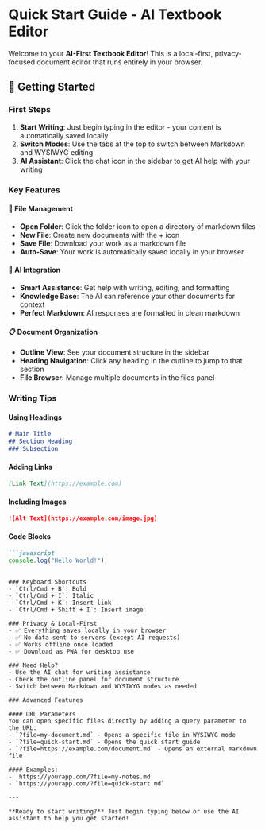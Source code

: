 # Quick Start Guide - AI Textbook Editor

Welcome to your **AI-First Textbook Editor**! This is a local-first, privacy-focused document editor that runs entirely in your browser.

## 🚀 Getting Started

### First Steps
1. **Start Writing**: Just begin typing in the editor - your content is automatically saved locally
2. **Switch Modes**: Use the tabs at the top to switch between Markdown and WYSIWYG editing
3. **AI Assistant**: Click the chat icon in the sidebar to get AI help with your writing

### Key Features

#### 📁 File Management
- **Open Folder**: Click the folder icon to open a directory of markdown files
- **New File**: Create new documents with the + icon
- **Save File**: Download your work as a markdown file
- **Auto-Save**: Your work is automatically saved locally in your browser

#### 🤖 AI Integration
- **Smart Assistance**: Get help with writing, editing, and formatting
- **Knowledge Base**: The AI can reference your other documents for context
- **Perfect Markdown**: AI responses are formatted in clean markdown

#### 📋 Document Organization
- **Outline View**: See your document structure in the sidebar
- **Heading Navigation**: Click any heading in the outline to jump to that section
- **File Browser**: Manage multiple documents in the files panel

### Writing Tips

#### Using Headings
```markdown
# Main Title
## Section Heading
### Subsection
```

#### Adding Links
```markdown
[Link Text](https://example.com)
```

#### Including Images
```markdown
![Alt Text](https://example.com/image.jpg)
```

#### Code Blocks
```markdown
```javascript
console.log("Hello World!");
```
```

### Keyboard Shortcuts
- `Ctrl/Cmd + B`: Bold
- `Ctrl/Cmd + I`: Italic
- `Ctrl/Cmd + K`: Insert link
- `Ctrl/Cmd + Shift + I`: Insert image

### Privacy & Local-First
- ✅ Everything saves locally in your browser
- ✅ No data sent to servers (except AI requests)
- ✅ Works offline once loaded
- ✅ Download as PWA for desktop use

### Need Help?
- Use the AI chat for writing assistance
- Check the outline panel for document structure
- Switch between Markdown and WYSIWYG modes as needed

### Advanced Features

#### URL Parameters
You can open specific files directly by adding a query parameter to the URL:
- `?file=my-document.md` - Opens a specific file in WYSIWYG mode
- `?file=quick-start.md` - Opens the quick start guide
- `?file=https://example.com/document.md` - Opens an external markdown file

#### Examples:
- `https://yourapp.com/?file=my-notes.md`
- `https://yourapp.com/?file=quick-start.md`

---

**Ready to start writing?** Just begin typing below or use the AI assistant to help you get started! 